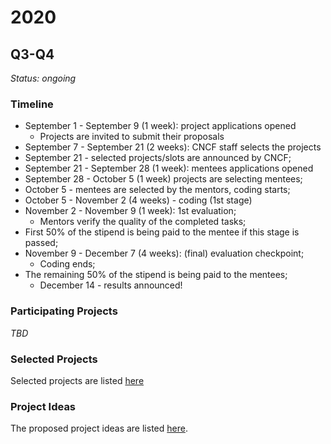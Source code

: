 # 2020

## Q3-Q4

_Status: ongoing_

### Timeline

- September 1 - September 9 (1 week): project applications opened
    - Projects are invited to submit their proposals 
- September 7 - September 21 (2 weeks): CNCF staff selects the projects
- September 21 - selected projects/slots are announced by CNCF;
- September 21 - September 28 (1 week): mentees applications opened
- September 28 - October 5 (1 week) projects are selecting mentees;
- October 5 - mentees are selected by the mentors, coding starts;
- October 5 - November 2 (4 weeks) - coding (1st stage)
- November 2 - November 9 (1 week): 1st evaluation;
    - Mentors verify the quality of the completed tasks;
- First 50% of the stipend is being paid to the mentee if this stage is passed;
- November 9 - December 7 (4 weeks):  (final) evaluation checkpoint;
    - Coding ends;
- The remaining 50% of the stipend is being paid to the mentees;
    - December 14 - results announced!

### Participating Projects

_TBD_

### Selected Projects

Selected projects are listed [here](./selected_projects.md)

### Project Ideas

The proposed project ideas are listed [here](./project_ideas.md).
